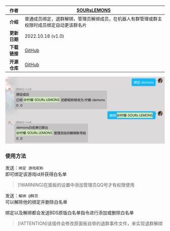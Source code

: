 
|     作者     | [SOURsLEMONS](https://github.com/SOURsLEMONS)                                              |
| :----------: | ------------------------------------------------------------------------------------------ |
|   **介绍**   | 普通成员绑定，退群解绑，管理员解绑成员，在机器人有群管理或群主权限时成员绑定自动更该群名片 |
| **更新日期** | 2022.10.16 (v1.0)                                                                          |
| **下载链接** | [GitHub](https://github.com/Zaitonn/Serein/blob/plugins/SLbind.js)                         |
| **开源仓库** | [GitHub](https://github.com/Zaitonn/Serein/blob/plugins/SLbind.js)                         |

![效果图](../imgs/Extension/SLbind.js.jpg)

### 使用方法

发送：`绑定 游戏昵称`  
即可绑定该游戏id并获得白名单  
>[!WARNING]在面板的设置中添加管理员QQ号才有权限使用

发送：`解绑 @群员`  
可以解除他的绑定并删除白名单

绑定以及解绑都会发送BDS原版白名单指令进行添加或删除白名单

>[!ATTENTION]该插件会修改原面板自带的退群事件文件，来实现退群解绑
